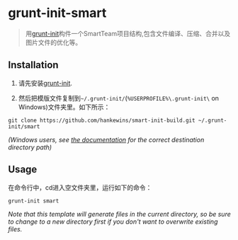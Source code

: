 # grunt-init-smart

> 用[grunt-init][]构件一个SmartTeam项目结构,包含文件编译、压缩、合并以及图片文件的优化等。

[grunt-init]: http://gruntjs.com/project-scaffolding

## Installation

1. 请先安装[grunt-init][].

2. 然后把模版文件复制到`~/.grunt-init/`(`%USERPROFILE%\.grunt-init\` on Windows)文件夹里。如下所示：

```
git clone https://github.com/hankewins/smart-init-build.git ~/.grunt-init/smart
```

_(Windows users, see [the documentation][grunt-init] for the correct destination directory path)_

## Usage

在命令行中，cd进入空文件夹里，运行如下的命令：

```
grunt-init smart
```

_Note that this template will generate files in the current directory, so be sure to change to a new directory first if you don't want to overwrite existing files._
